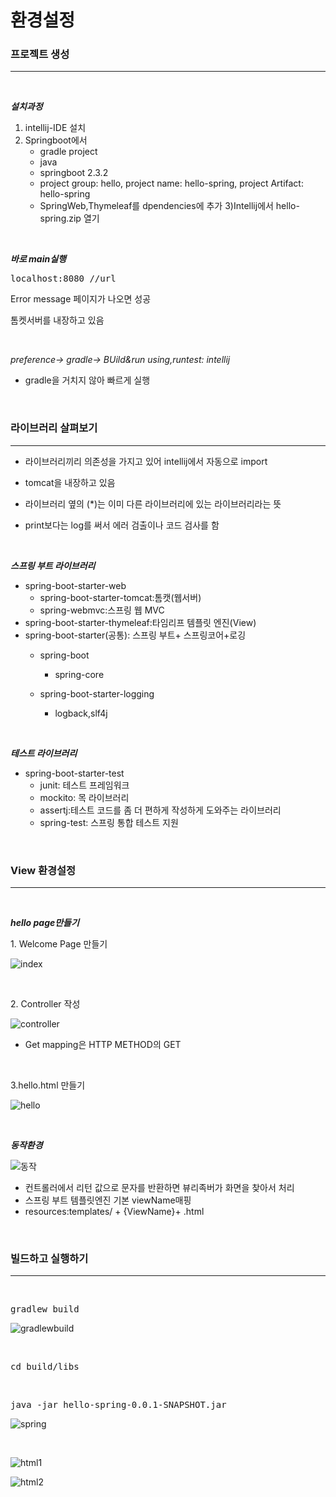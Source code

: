 <h1> 환경설정</h1>




<h3>프로젝트 생성</h3>

----------------------
<br/>

<b>*설치과정*</b>

1) intellij-IDE 설치
2) Springboot에서 
    - gradle project 
    - java
    - springboot 2.3.2
    - project group: hello,  project name: hello-spring,  project Artifact: hello-spring
    - SpringWeb,Thymeleaf를 dpendencies에 추가
3)Intellij에서 hello-spring.zip 열기

<br/>

<b>*바로 main실행*</b>
<pre>
localhost:8080 //url
</pre>
<p>Error message 페이지가 나오면 성공</p>
<p>톰켓서버를 내장하고 있음</p>

<br/>

*preference-> gradle-> BUild&run using,runtest: intellij*
- gradle을 거치지 않아 빠르게 실행 

<br/>

<h3>라이브러리 살펴보기</h3>

------------------------

- 라이브러리끼리 의존성을 가지고 있어 intellij에서 자동으로 import

- tomcat을 내장하고 있음

- 라이브러리 옆의 (*)는 이미 다른 라이브러리에 있는 라이브러리라는 뜻

- print보다는 log를 써서 에러 검출이나 코드 검사를 함

<br/>

<b>*스프링 부트 라이브러리*</b>
- spring-boot-starter-web
    - spring-boot-starter-tomcat:톰캣(웹서버)
    - spring-webmvc:스프링 웹 MVC
- spring-boot-starter-thymeleaf:타임리프 템플릿 엔진(View)
- spring-boot-starter(공통): 스프링 부트+ 스프링코어+로깅
    - spring-boot
         - spring-core

    - spring-boot-starter-logging
        - logback,slf4j

<br/>

<b>*테스트 라이브러리*</b>
- spring-boot-starter-test
    - junit: 테스트 프레임워크
    - mockito: 목 라이브러리
    - assertj:테스트 코드를 좀 더 편하게 작성하게 도와주는 라이브러리
    - spring-test: 스프링 통합 테스트 지원

<br/>

<h3> View 환경설정</h3>
 
 -----------------------

<br/>

<b>*hello page만들기*</b>

<p>1. Welcome Page 만들기</p>

![index](index.png)

<br>

<p>2. Controller 작성</p>

![controller](controller.png)

- Get mapping은 HTTP METHOD의 GET

<br>

<p>3.hello.html 만들기</p>

![hello](hello.png)

<br>

<b>*동작환경*</b>

![동작](동작.png)

- 컨트롤러에서 리턴 값으로 문자를 반환하면 뷰리족버가 화면을 찾아서 처리
- 스프링 부트 템플릿엔진 기본 viewName매핑
- resources:templates/ + {ViewName}+ .html

<br/>

<h3>빌드하고 실행하기</h3>

---------------------------

<br>

<pre>gradlew build</pre>

![gradlewbuild](gradlewbuild.png)

<br>

<pre>cd build/libs</pre>

<br>

<pre>java -jar hello-spring-0.0.1-SNAPSHOT.jar</pre>

![spring](spring.png)

<br>

![html1](html1.png)

![html2](html2.png)


